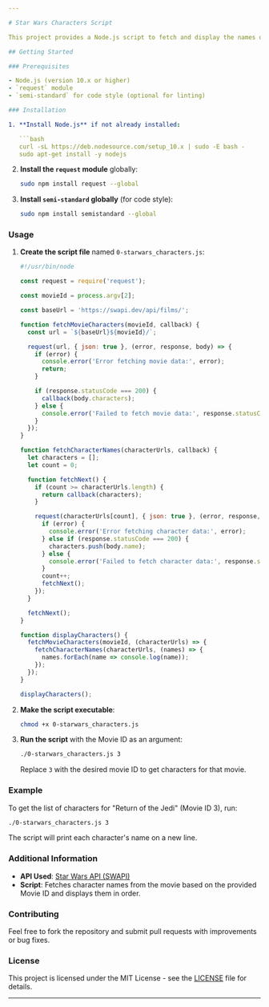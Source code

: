 ```yaml
---

# Star Wars Characters Script

This project provides a Node.js script to fetch and display the names of characters from a specified Star Wars movie using the Star Wars API. The script uses the `request` module to make HTTP requests and handle asynchronous operations.

## Getting Started

### Prerequisites

- Node.js (version 10.x or higher)
- `request` module
- `semi-standard` for code style (optional for linting)

### Installation

1. **Install Node.js** if not already installed:

   ```bash
   curl -sL https://deb.nodesource.com/setup_10.x | sudo -E bash -
   sudo apt-get install -y nodejs
   ```

2. **Install the `request` module** globally:

   ```bash
   sudo npm install request --global
   ```

3. **Install `semi-standard` globally** (for code style):

   ```bash
   sudo npm install semistandard --global
   ```

### Usage

1. **Create the script file** named `0-starwars_characters.js`:

   ```javascript
   #!/usr/bin/node

   const request = require('request');

   const movieId = process.argv[2];

   const baseUrl = 'https://swapi.dev/api/films/';

   function fetchMovieCharacters(movieId, callback) {
     const url = `${baseUrl}${movieId}/`;

     request(url, { json: true }, (error, response, body) => {
       if (error) {
         console.error('Error fetching movie data:', error);
         return;
       }

       if (response.statusCode === 200) {
         callback(body.characters);
       } else {
         console.error('Failed to fetch movie data:', response.statusCode);
       }
     });
   }

   function fetchCharacterNames(characterUrls, callback) {
     let characters = [];
     let count = 0;

     function fetchNext() {
       if (count >= characterUrls.length) {
         return callback(characters);
       }

       request(characterUrls[count], { json: true }, (error, response, body) => {
         if (error) {
           console.error('Error fetching character data:', error);
         } else if (response.statusCode === 200) {
           characters.push(body.name);
         } else {
           console.error('Failed to fetch character data:', response.statusCode);
         }
         count++;
         fetchNext();
       });
     }

     fetchNext();
   }

   function displayCharacters() {
     fetchMovieCharacters(movieId, (characterUrls) => {
       fetchCharacterNames(characterUrls, (names) => {
         names.forEach(name => console.log(name));
       });
     });
   }

   displayCharacters();
   ```

2. **Make the script executable**:

   ```bash
   chmod +x 0-starwars_characters.js
   ```

3. **Run the script** with the Movie ID as an argument:

   ```bash
   ./0-starwars_characters.js 3
   ```

   Replace `3` with the desired movie ID to get characters for that movie.

### Example

To get the list of characters for "Return of the Jedi" (Movie ID 3), run:

```bash
./0-starwars_characters.js 3
```

The script will print each character's name on a new line.

### Additional Information

- **API Used**: [Star Wars API (SWAPI)](https://swapi.dev/)
- **Script**: Fetches character names from the movie based on the provided Movie ID and displays them in order.

### Contributing

Feel free to fork the repository and submit pull requests with improvements or bug fixes.

### License

This project is licensed under the MIT License - see the [LICENSE](LICENSE) file for details.

---
```


